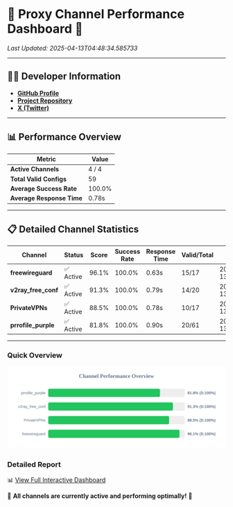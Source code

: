 # 🌟 Proxy Channel Performance Dashboard 🌟

_Last Updated: 2025-04-13T04:48:34.585733_

---

## 👩‍💻 Developer Information

- **[GitHub Profile](https://github.com/4n0nymou3)**  
- **[Project Repository](https://github.com/4n0nymou3/multi-proxy-config-fetcher)**  
- **[X (Twitter)](https://x.com/4n0nymou3)**  

---

## 📊 Performance Overview

| Metric                | Value       |
|-----------------------|-------------|
| **Active Channels**   | 4 / 4       |
| **Total Valid Configs** | 59          |
| **Average Success Rate** | 100.0%      |
| **Average Response Time** | 0.78s       |

---

## 📋 Detailed Channel Statistics

| Channel          | Status     | Score  | Success Rate | Response Time | Valid/Total | Last Success               |
|------------------|------------|--------|--------------|---------------|-------------|----------------------------|
| **freewireguard**  | ✅ Active  | 96.1%  | 100.0% | 0.63s         | 15/17       | 2025-04-13T04:48:34.583974 |
| **v2ray_free_conf**  | ✅ Active  | 91.3%  | 100.0% | 0.79s         | 14/20       | 2025-04-13T04:48:33.118603 |
| **PrivateVPNs**  | ✅ Active  | 88.5%  | 100.0% | 0.78s         | 10/17       | 2025-04-13T04:48:33.932201 |
| **prrofile_purple**  | ✅ Active  | 81.8%  | 100.0% | 0.90s         | 20/61       | 2025-04-13T04:48:32.250998 |

---

### Quick Overview
<div align="center">
  <a href="https://raw.githubusercontent.com/nullluser/NullRepo/refs/heads/main/assets/channel_stats_chart.svg">
    <img src="https://raw.githubusercontent.com/nullluser/NullRepo/refs/heads/main/assets/channel_stats_chart.svg" alt="Source Performance Statistics" width="800">
  </a>
</div>

### Detailed Report
📊 [View Full Interactive Dashboard](https://htmlpreview.github.io/?https://github.com/nullluser/NullRepo/blob/main/assets/performance_report.html)

🎉 **All channels are currently active and performing optimally!** 🎉
